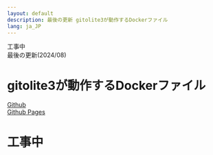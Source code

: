 ```yaml
---
layout: default
description: 最後の更新 gitolite3が動作するDockerファイル
lang: ja_JP
---
```

工事中  
最後の更新(2024/08)  
# gitolite3が動作するDockerファイル
[Github](https://github.com/oxxpeh/docker-gitolite3)   
[Github Pages](https://oxxpeh.github.io/docker-gitolite3/)
# 工事中

